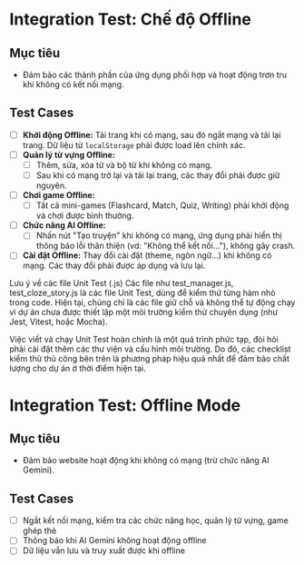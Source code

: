 # Integration Test: Chế độ Offline

## Mục tiêu
- Đảm bảo các thành phần của ứng dụng phối hợp và hoạt động trơn tru khi không có kết nối mạng.

## Test Cases
- [ ] **Khởi động Offline:** Tải trang khi có mạng, sau đó ngắt mạng và tải lại trang. Dữ liệu từ `localStorage` phải được load lên chính xác.
- [ ] **Quản lý từ vựng Offline:**
	- [ ] Thêm, sửa, xóa từ và bộ từ khi không có mạng.
	- [ ] Sau khi có mạng trở lại và tải lại trang, các thay đổi phải được giữ nguyên.
- [ ] **Chơi game Offline:**
	- [ ] Tất cả mini-games (Flashcard, Match, Quiz, Writing) phải khởi động và chơi được bình thường.
- [ ] **Chức năng AI Offline:**
	- [ ] Nhấn nút "Tạo truyện" khi không có mạng, ứng dụng phải hiển thị thông báo lỗi thân thiện (vd: "Không thể kết nối..."), không gây crash.
- [ ] **Cài đặt Offline:** Thay đổi cài đặt (theme, ngôn ngữ...) khi không có mạng. Các thay đổi phải được áp dụng và lưu lại.

Lưu ý về các file Unit Test (.js)
Các file như test_manager.js, test_cloze_story.js là các file Unit Test, dùng để kiểm thử từng hàm nhỏ trong code. Hiện tại, chúng chỉ là các file giữ chỗ và không thể tự động chạy vì dự án chưa được thiết lập một môi trường kiểm thử chuyên dụng (như Jest, Vitest, hoặc Mocha).

Việc viết và chạy Unit Test hoàn chỉnh là một quá trình phức tạp, đòi hỏi phải cài đặt thêm các thư viện và cấu hình môi trường. Do đó, các checklist kiểm thử thủ công bên trên là phương pháp hiệu quả nhất để đảm bảo chất lượng cho dự án ở thời điểm hiện tại.
# Integration Test: Offline Mode

## Mục tiêu
- Đảm bảo website hoạt động khi không có mạng (trừ chức năng AI Gemini).

## Test Cases
- [ ] Ngắt kết nối mạng, kiểm tra các chức năng học, quản lý từ vựng, game ghép thẻ
- [ ] Thông báo khi AI Gemini không hoạt động offline
- [ ] Dữ liệu vẫn lưu và truy xuất được khi offline
